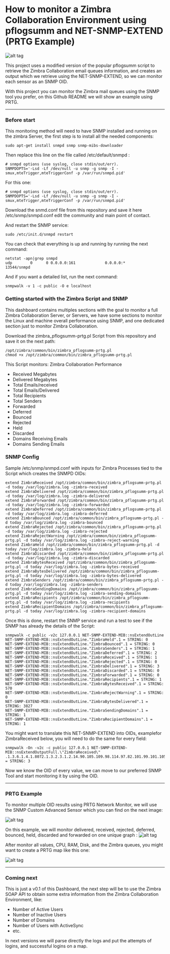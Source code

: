 How to monitor a Zimbra Collaboration Environment using pflogsumm and NET-SNMP-EXTEND (PRTG Example)
===================

![alt tag](https://www.jorgedelacruz.es/wp-content/uploads/2017/08/zimbra-prtg-snmp-018.png)

This project uses a modified version of the popular pflogsumm script to retrieve the Zimbra Collaboration email queues information, and creates an output which we retrieve using the NET-SNMP-EXTEND, so we can monitor each sensor as an SNMP OID.

With this project you can monitor the Zimbra mail queues using the SNMP tool you prefer, on this Github README we will show an example using PRTG.

----------

### Before start
This monitoring method will need to have SNMP installed and running on the zimbra Server, the first step is to install all the needed components:
```
sudo apt-get install snmpd snmp snmp-mibs-downloader
```

Then replace this line on the file called /etc/default/snmpd :
```
# snmpd options (use syslog, close stdin/out/err).
SNMPDOPTS='-Lsd -Lf /dev/null -u snmp -g snmp -I -smux,mteTrigger,mteTriggerConf -p /var/run/snmpd.pid'
```

For this one:
```
# snmpd options (use syslog, close stdin/out/err).
SNMPDOPTS='-Lsd -Lf /dev/null -u snmp -g snmp -I -smux,mteTrigger,mteTriggerConf -p /var/run/snmpd.pid'
```

Download the snmd.conf file from this repository and save it here /etc/snmp/snmpd.conf edit the community and main point of contact.

And restart the SNMP service:
```
sudo /etc/init.d/snmpd restart
```

You can check that everything is up and running by running the next command:
```
netstat -apn|grep snmpd
udp        0      0 0.0.0.0:161             0.0.0.0:*                           13544/snmpd
```

And if you want a detailed list, run the next command:
```
snmpwalk -v 1 -c public -O e localhost
```

### Getting started with the Zimbra Script and SNMP
This dashboard contains multiples sections with the goal to monitor a full Zimbra Collaboration Server, or Servers, we have some sections to monitor the Linux and machine overall performance using SNMP, and one dedicated section just to monitor Zimbra Collaboration.

Download the zimbra_pflogsumm-prtg.pl Script from this repository and save it on the next path: 
```
/opt/zimbra/common/bin/zimbra_pflogsumm-prtg.pl
chmod +x /opt/zimbra/common/bin/zimbra_pflogsumm-prtg.pl
```
This Script monitors:
Zimbra Collaboration Performance
* Received Megabytes
* Delivered Megabytes
* Total Emails/received
* Total Emails/Delivered
* Total Recipients
* Total Senders
* Forwarded
* Deferred
* Bounced
* Rejected
* Held
* Discarded
* Domains Receiving Emails
* Domains Sending Emails

### SNMP Config

Sample /etc/snmp/snmpd.conf with inputs for Zimbra Processes tied to the Script which creates the SNMPD OIDs:

```
extend ZimbraReceived /opt/zimbra/common/bin/zimbra_pflogsumm-prtg.pl -d today /var/log/zimbra.log -zimbra-received
extend ZimbraDelivered /opt/zimbra/common/bin/zimbra_pflogsumm-prtg.pl -d today /var/log/zimbra.log -zimbra-delivered
extend ZimbraForwarded /opt/zimbra/common/bin/zimbra_pflogsumm-prtg.pl -d today /var/log/zimbra.log -zimbra-forwarded
extend ZimbraDeferred /opt/zimbra/common/bin/zimbra_pflogsumm-prtg.pl -d today /var/log/zimbra.log -zimbra-deferred
extend ZimbraBounced /opt/zimbra/common/bin/zimbra_pflogsumm-prtg.pl -d today /var/log/zimbra.log -zimbra-bounced
extend ZimbraRejected /opt/zimbra/common/bin/zimbra_pflogsumm-prtg.pl -d today /var/log/zimbra.log -zimbra-rejected
extend ZimbraRejectWarning /opt/zimbra/common/bin/zimbra_pflogsumm-prtg.pl -d today /var/log/zimbra.log -zimbra-reject-warning
extend ZimbraHeld /opt/zimbra/common/bin/zimbra_pflogsumm-prtg.pl -d today /var/log/zimbra.log -zimbra-held
extend ZimbraDiscarded /opt/zimbra/common/bin/zimbra_pflogsumm-prtg.pl -d today /var/log/zimbra.log -zimbra-discarded
extend ZimbraBytesReceived /opt/zimbra/common/bin/zimbra_pflogsumm-prtg.pl -d today /var/log/zimbra.log -zimbra-bytes-received
extend ZimbraBytesDelivered /opt/zimbra/common/bin/zimbra_pflogsumm-prtg.pl -d today /var/log/zimbra.log -zimbra-bytes-delivered
extend ZimbraSenders /opt/zimbra/common/bin/zimbra_pflogsumm-prtg.pl -d today /var/log/zimbra.log -zimbra-senders
extend ZimbraSendingDomains /opt/zimbra/common/bin/zimbra_pflogsumm-prtg.pl -d today /var/log/zimbra.log -zimbra-sending-domains
extend ZimbraRecipients /opt/zimbra/common/bin/zimbra_pflogsumm-prtg.pl -d today /var/log/zimbra.log -zimbra-recipients
extend ZimbraRecipientDomains /opt/zimbra/common/bin/zimbra_pflogsumm-prtg.pl -d today /var/log/zimbra.log -zimbra-recipient-domains
```

Once this is done, restart the SNMP service and run a test to see if the SNMP has already the details of the Script:

```
snmpwalk -c public -v2c 127.0.0.1 NET-SNMP-EXTEND-MIB::nsExtendOutLine
NET-SNMP-EXTEND-MIB::nsExtendOutLine."ZimbraHeld".1 = STRING: 0
NET-SNMP-EXTEND-MIB::nsExtendOutLine."ZimbraBounced".1 = STRING: 0
NET-SNMP-EXTEND-MIB::nsExtendOutLine."ZimbraSenders".1 = STRING: 1
NET-SNMP-EXTEND-MIB::nsExtendOutLine."ZimbraDeferred".1 = STRING: 2
NET-SNMP-EXTEND-MIB::nsExtendOutLine."ZimbraReceived".1 = STRING: 1
NET-SNMP-EXTEND-MIB::nsExtendOutLine."ZimbraRejected".1 = STRING: 0
NET-SNMP-EXTEND-MIB::nsExtendOutLine."ZimbraDelivered".1 = STRING: 3
NET-SNMP-EXTEND-MIB::nsExtendOutLine."ZimbraDiscarded".1 = STRING: 0
NET-SNMP-EXTEND-MIB::nsExtendOutLine."ZimbraForwarded".1 = STRING: 0
NET-SNMP-EXTEND-MIB::nsExtendOutLine."ZimbraRecipients".1 = STRING: 1
NET-SNMP-EXTEND-MIB::nsExtendOutLine."ZimbraBytesReceived".1 = STRING: 570
NET-SNMP-EXTEND-MIB::nsExtendOutLine."ZimbraRejectWarning".1 = STRING: 0
NET-SNMP-EXTEND-MIB::nsExtendOutLine."ZimbraBytesDelivered".1 = STRING: 3827
NET-SNMP-EXTEND-MIB::nsExtendOutLine."ZimbraSendingDomains".1 = STRING: 1
NET-SNMP-EXTEND-MIB::nsExtendOutLine."ZimbraRecipientDomains".1 = STRING: 1
```

You might want to translate this NET-SNMP-EXTEND into OIDs, examplefor ZimbraReceived below, you will need to do the same for every field:

```
snmpwalk -On -v2c -c public 127.0.0.1 NET-SNMP-EXTEND-MIB::nsExtendOutputFull.\"ZimbraReceived\"
.1.3.6.1.4.1.8072.1.3.2.3.1.2.14.90.105.109.98.114.97.82.101.99.101.105.118.101.100 = STRING: 3
```

Now we know the OID of every value, we can move to our preferred SNMP Tool and start monitoring it by using the OID.

----------

### PRTG Example
To monitor multiple OID results using PRTG Network Monitor, we will use the SNMP Custom Advanced Sensor which you can find on the next image:

![alt tag](https://www.jorgedelacruz.es/wp-content/uploads/2017/08/zimbra-prtg-snmp-011.png)

On this example, we will monitor delivered, received, rejected, deferred, bounced, held, discarded and forwarded on one unique graph :
![alt tag](https://www.jorgedelacruz.es/wp-content/uploads/2017/08/zimbra-prtg-snmp-012.png)

After monitor all values, CPU, RAM, Disk, and the Zimbra queues, you might want to create a PRTG map like this one:

![alt tag](https://www.jorgedelacruz.es/wp-content/uploads/2017/08/zimbra-prtg-snmp-018.png)

----------

### Coming next
This is just a v0.1 of this Dashboard, the next step will be to use the Zimbra SOAP API to obtain some extra information from the Zimbra Collaboration Environment, like:
* Number of Active Users
* Number of Inactive Users
* Number of Domains
* Number of Users with ActiveSync
* etc.

In next versions we will parse directly the logs and put the attempts of logins, and successful logins on a map.